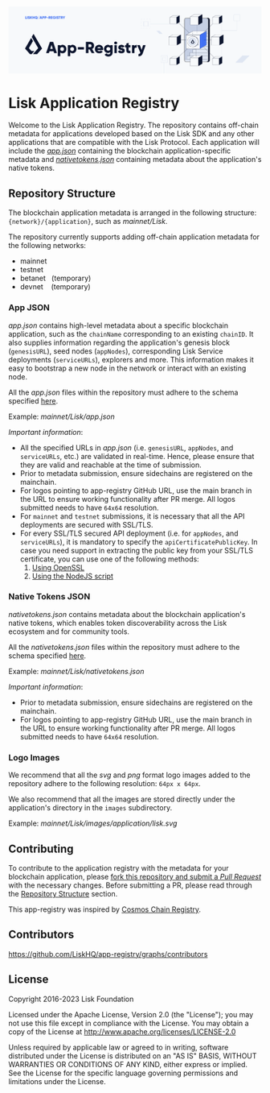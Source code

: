 ![Logo](./docs/assets/banner_app_registry.png)

# Lisk Application Registry

Welcome to the Lisk Application Registry. The repository contains off-chain metadata for applications developed based on the Lisk SDK and any other applications that are compatible with the Lisk Protocol.
Each application will include the [*app.json*](#app-json) containing the blockchain application-specific metadata and [*nativetokens.json*](#native-tokens-json) containing metadata about the application's native tokens.

## Repository Structure

The blockchain application metadata is arranged in the following structure: <br/> `{network}/{application}`, such as *mainnet/Lisk*.

The repository currently supports adding off-chain application metadata for the following networks:
- mainnet
- testnet
- betanet &nbsp; (temporary)
- devnet &nbsp;&nbsp; (temporary)

### App JSON

*app.json* contains high-level metadata about a specific blockchain application, such as the `chainName` corresponding to an existing `chainID`. It also supplies information regarding the application's genesis block (`genesisURL`), seed nodes (`appNodes`), corresponding Lisk Service deployments (`serviceURLs`), explorers and more. This information makes it easy to bootstrap a new node in the network or interact with an existing node.

All the *app.json* files within the repository must adhere to the schema specified [here](./schema/app.json).

Example: *mainnet/Lisk/app.json*

*Important information*:
- All the specified URLs in *app.json* (i.e. `genesisURL`, `appNodes`, and `serviceURLs`, etc.) are validated in real-time. Hence, please ensure that they are valid and reachable at the time of submission.
- Prior to metadata submission, ensure sidechains are registered on the mainchain.
- For logos pointing to app-registry GitHub URL, use the main branch in the URL to ensure working functionality after PR merge. All logos submitted needs to have `64x64` resolution.
- For `mainnet` and `testnet` submissions, it is necessary that all the API deployments are secured with SSL/TLS.
- For every SSL/TLS secured API deployment (i.e. for `appNodes`, and `serviceURLs`), it is mandatory to specify the `apiCertificatePublicKey`. In case you need support in extracting the public key from your SSL/TLS certificate, you can use one of the following methods:
    1. [Using OpenSSL](./docs/extracting-pubkey-from-cert-using-openssl.md)
    2. [Using the NodeJS script](./utility/README.md)

### Native Tokens JSON

*nativetokens.json* contains metadata about the blockchain application's native tokens, which enables token discoverability across the Lisk ecosystem and for community tools.

All the *nativetokens.json* files within the repository must adhere to the schema specified [here](./schema/nativetokens.json).

Example: *mainnet/Lisk/nativetokens.json*

*Important information*:
- Prior to metadata submission, ensure sidechains are registered on the mainchain.
- For logos pointing to app-registry GitHub URL, use the main branch in the URL to ensure working functionality after PR merge. All logos submitted needs to have `64x64` resolution.

### Logo Images

We recommend that all the *svg* and *png* format logo images added to the repository adhere to the following resolution: `64px x 64px`.

We also recommend that all the images are stored directly under the application's directory in the `images` subdirectory.

Example: *mainnet/Lisk/images/application/lisk.svg*

## Contributing
To contribute to the application registry with the metadata for your blockchain application, please [fork this repository and submit a *Pull Request*](./docs/creating-pull-request-from-a-fork.md) with the necessary changes. Before submitting a PR, please read through the [Repository Structure](#repository-structure) section.

This app-registry was inspired by [Cosmos Chain Registry](https://github.com/cosmos/chain-registry).

## Contributors

https://github.com/LiskHQ/app-registry/graphs/contributors

## License

Copyright 2016-2023 Lisk Foundation

Licensed under the Apache License, Version 2.0 (the "License"); you may not use this file except in compliance with the License. You may obtain a copy of the License at http://www.apache.org/licenses/LICENSE-2.0

Unless required by applicable law or agreed to in writing, software distributed under the License is distributed on an "AS IS" BASIS, WITHOUT WARRANTIES OR CONDITIONS OF ANY KIND, either express or implied. See the License for the specific language governing permissions and limitations under the License.
